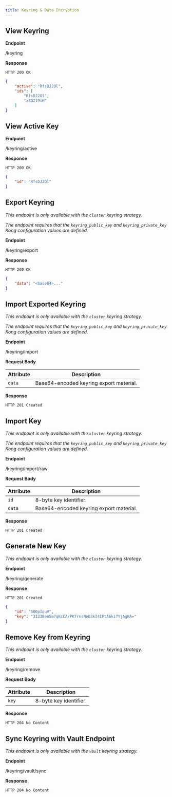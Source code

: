 ```yaml
---
title: Keyring & Data Encryption
---
```


## View Keyring
**Endpoint**

<div class="endpoint get">/keyring</div>

**Response**

```
HTTP 200 OK
```

```json
{
    "active": "RfsDJ2Ol",
    "ids": [
        "RfsDJ2Ol",
        "xSD219lH"
    ]
}

```

## View Active Key
**Endpoint**

<div class="endpoint get">/keyring/active</div>

**Response**

```
HTTP 200 OK
```

```json
{
    "id": "RfsDJ2Ol"
}

```

## Export Keyring

*This endpoint is only available with the `cluster` keyring strategy.*

*The endpoint requires that the `keyring_public_key` and `keyring_private_key` Kong configuration values are defined.*

**Endpoint**

<div class="endpoint post">/keyring/export</div>

**Response**

```
HTTP 200 OK
```

```json
{
    "data": "<base64>..."
}
```

## Import Exported Keyring

*This endpoint is only available with the `cluster` keyring strategy.*

*The endpoint requires that the `keyring_public_key` and `keyring_private_key` Kong configuration values are defined.*

**Endpoint**

<div class="endpoint post">/keyring/import</div>

**Request Body**

| Attribute        | Description                   |
| ---------        | -----------                   |
| `data`           | Base64-encoded keyring export material. |


**Response**

```
HTTP 201 Created
```

## Import Key

*This endpoint is only available with the `cluster` keyring strategy.*

*The endpoint requires that the `keyring_public_key` and `keyring_private_key` Kong configuration values are defined.*

**Endpoint**

<div class="endpoint post">/keyring/import/raw</div>

**Request Body**

| Attribute        | Description                   |
| ---------        | -----------                   |
| `id`             | 8-byte key identifier.        |
| `data`           | Base64-encoded keyring export material. |


**Response**

```
HTTP 201 Created
```

## Generate New Key

*This endpoint is only available with the `cluster` keyring strategy.*

**Endpoint**

<div class="endpoint post">/keyring/generate</div>

**Response**

```
HTTP 201 Created
```

```json
{
    "id": "500pIquV",
    "key": "3I23Ben5m7qKcCA/PK7rnsNeD3kI4IPtA6ki7YjAgKA="
}
```

## Remove Key from Keyring

*This endpoint is only available with the `cluster` keyring strategy.*

**Endpoint**

<div class="endpoint post">/keyring/remove</div>

**Request Body**

| Attribute        | Description                   |
| ---------        | -----------                   |
| `key`             | 8-byte key identifier.        |


**Response**

```
HTTP 204 No Content
```

## Sync Keyring with Vault Endpoint

*This endpoint is only available with the `vault` keyring strategy.*

**Endpoint**

<div class="endpoint post">/keyring/vault/sync</div>

**Response**

```
HTTP 204 No Content
```
